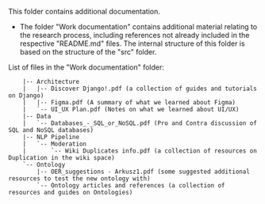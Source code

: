 This folder contains additional documentation.

* The folder "Work documentation" contains additional material relating to the research process, including references not already included in the respective "README.md" files. The internal structure of this folder is based on the structure of the "src" folder. 


List of files in the "Work documentation" folder: 
```
    |-- Architecture
    |   |-- Discover Django!.pdf (a collection of guides and tutorials on Django)
    |   |-- Figma.pdf (A summary of what we learned about Figma)
    |   `-- UI_UX Plan.pdf (Notes on what we learned about UI/UX)
    |-- Data
    |   `-- Databases_-_SQL_or_NoSQL.pdf (Pro and Contra discussion of SQL and NoSQL databases)
    |-- NLP Pipeline
    |   `-- Moderation
    |       `-- Wiki Duplicates info.pdf (a collection of resources on Duplication in the wiki space)
    `-- Ontology
        |-- OER_suggestions - Arkusz1.pdf (some suggested additional resources to test the new ontology with)
        `-- Ontology articles and references (a collection of resources and guides on Ontologies)
```
